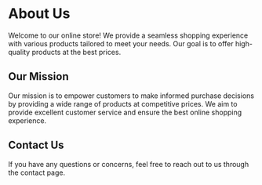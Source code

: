# About Us

Welcome to our online store! We provide a seamless shopping experience with various products tailored to meet your needs. Our goal is to offer high-quality products at the best prices. 

## Our Mission

Our mission is to empower customers to make informed purchase decisions by providing a wide range of products at competitive prices. We aim to provide excellent customer service and ensure the best online shopping experience.

## Contact Us

If you have any questions or concerns, feel free to reach out to us through the contact page.
